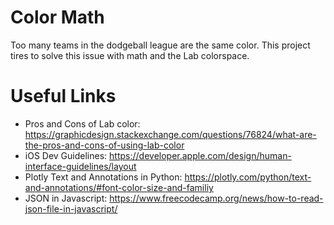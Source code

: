 # Color Math

Too many teams in the dodgeball league are the same color.
This project tires to solve this issue with math and the 
Lab colorspace.

# Useful Links

- Pros and Cons of Lab color: https://graphicdesign.stackexchange.com/questions/76824/what-are-the-pros-and-cons-of-using-lab-color
- iOS Dev Guidelines: https://developer.apple.com/design/human-interface-guidelines/layout
- Plotly Text and Annotations in Python: https://plotly.com/python/text-and-annotations/#font-color-size-and-familiy
- JSON in Javascript: https://www.freecodecamp.org/news/how-to-read-json-file-in-javascript/

